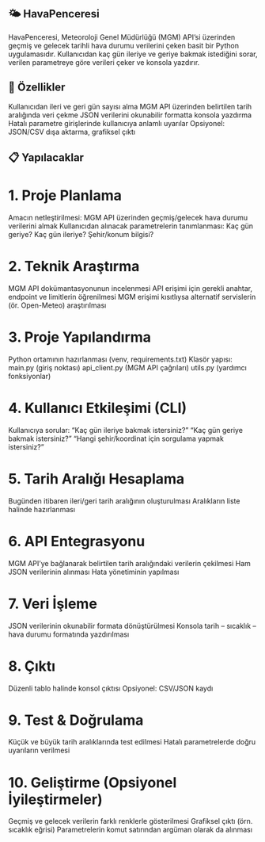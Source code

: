 ## 🌤️ HavaPenceresi

HavaPenceresi, Meteoroloji Genel Müdürlüğü (MGM) API’si üzerinden geçmiş ve gelecek tarihli hava durumu verilerini çeken basit bir Python uygulamasıdır.
Kullanıcıdan kaç gün ileriye ve geriye bakmak istediğini sorar, verilen parametreye göre verileri çeker ve konsola yazdırır.

## 🚀 Özellikler

Kullanıcıdan ileri ve geri gün sayısı alma
MGM API üzerinden belirtilen tarih aralığında veri çekme
JSON verilerini okunabilir formatta konsola yazdırma
Hatalı parametre girişlerinde kullanıcıya anlamlı uyarılar
Opsiyonel: JSON/CSV dışa aktarma, grafiksel çıktı
    
## 📋 Yapılacaklar
# 1. Proje Planlama

Amacın netleştirilmesi: MGM API üzerinden geçmiş/gelecek hava durumu verilerini almak
Kullanıcıdan alınacak parametrelerin tanımlanması:
    Kaç gün geriye?
    Kaç gün ileriye?
    Şehir/konum bilgisi?

# 2. Teknik Araştırma

MGM API dokümantasyonunun incelenmesi
API erişimi için gerekli anahtar, endpoint ve limitlerin öğrenilmesi
MGM erişimi kısıtlıysa alternatif servislerin (ör. Open-Meteo) araştırılması

# 3. Proje Yapılandırma

Python ortamının hazırlanması (venv, requirements.txt)
Klasör yapısı:
    main.py (giriş noktası)
    api_client.py (MGM API çağrıları)
    utils.py (yardımcı fonksiyonlar)

# 4. Kullanıcı Etkileşimi (CLI)

Kullanıcıya sorular:
    “Kaç gün ileriye bakmak istersiniz?”
    “Kaç gün geriye bakmak istersiniz?”
    “Hangi şehir/koordinat için sorgulama yapmak istersiniz?”

# 5. Tarih Aralığı Hesaplama

Bugünden itibaren ileri/geri tarih aralığının oluşturulması
Aralıkların liste halinde hazırlanması

# 6. API Entegrasyonu

MGM API’ye bağlanarak belirtilen tarih aralığındaki verilerin çekilmesi
Ham JSON verilerinin alınması
Hata yönetiminin yapılması

# 7. Veri İşleme

JSON verilerinin okunabilir formata dönüştürülmesi
Konsola tarih – sıcaklık – hava durumu formatında yazdırılması

# 8. Çıktı

Düzenli tablo halinde konsol çıktısı
Opsiyonel: CSV/JSON kaydı

# 9. Test & Doğrulama

Küçük ve büyük tarih aralıklarında test edilmesi
Hatalı parametrelerde doğru uyarıların verilmesi

# 10. Geliştirme (Opsiyonel İyileştirmeler)

Geçmiş ve gelecek verilerin farklı renklerle gösterilmesi
Grafiksel çıktı (örn. sıcaklık eğrisi)
Parametrelerin komut satırından argüman olarak da alınması

